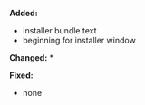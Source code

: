 **Added:**
* installer bundle text
* beginning for installer window

**Changed:**
* 

**Fixed:**
* none
